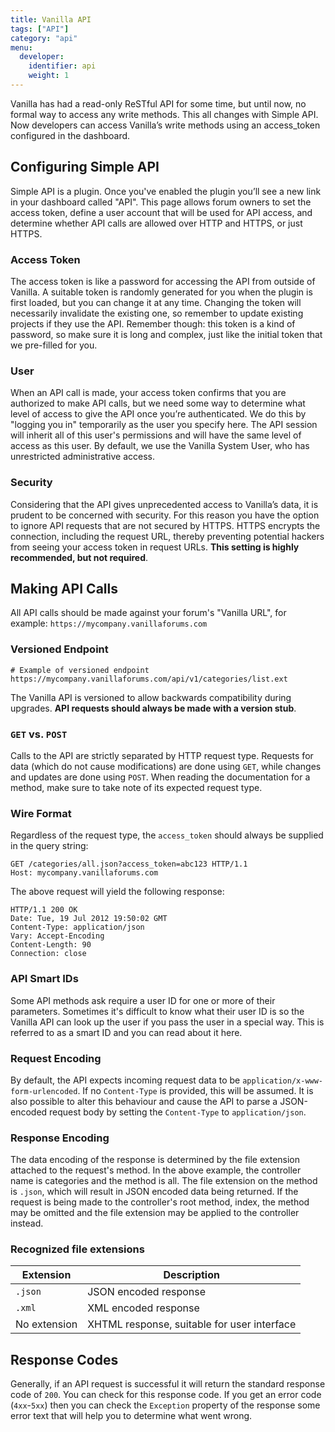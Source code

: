 ```yaml
---
title: Vanilla API
tags: ["API"]
category: "api"
menu:
  developer:
    identifier: api
    weight: 1
---
```


Vanilla has had a read-only ReSTful API for some time, but until now, no formal way to access any write methods. This all changes with Simple API. Now developers can access Vanilla’s write methods using an access_token configured in the dashboard.

## Configuring Simple API

Simple API is a plugin. Once you've enabled the plugin you’ll see a new link in your dashboard called "API". This page allows forum owners to set the access token, define a user account that will be used for API access, and determine whether API calls are allowed over HTTP and HTTPS, or just HTTPS.

### Access Token

The access token is like a password for accessing the API from outside of Vanilla. A suitable token is randomly generated for you when the plugin is first loaded, but you can change it at any time. Changing the token will necessarily invalidate the existing one, so remember to update existing projects if they use the API. Remember though: this token is a kind of password, so make sure it is long and complex, just like the initial token that we pre-filled for you.

### User

When an API call is made, your access token confirms that you are authorized to make API calls, but we need some way to determine what level of access to give the API once you’re authenticated. We do this by "logging you in" temporarily as the user you specify here. The API session will inherit all of this user's permissions and will have the same level of access as this user. By default, we use the Vanilla System User, who has unrestricted administrative access.

### Security

Considering that the API gives unprecedented access to Vanilla’s data, it is prudent to be concerned with security. For this reason you have the option to ignore API requests that are not secured by HTTPS. HTTPS encrypts the connection, including the request URL, thereby preventing potential hackers from seeing your access token in request URLs. __This setting is highly recommended, but not required__.

## Making API Calls

All API calls should be made against your forum's "Vanilla URL", for example: `https://mycompany.vanillaforums.com`

### Versioned Endpoint

```http
# Example of versioned endpoint
https://mycompany.vanillaforums.com/api/v1/categories/list.ext
```

The Vanilla API is versioned to allow backwards compatibility during upgrades. __API requests should always be made with a version stub__.

### `GET` vs. `POST`

Calls to the API are strictly separated by HTTP request type. Requests for data (which do not cause modifications) are done using `GET`, while changes and updates are done using `POST`. When reading the documentation for a method, make sure to take note of its expected request type.

### Wire Format

Regardless of the request type, the `access_token` should always be supplied in the query string:

```http
GET /categories/all.json?access_token=abc123 HTTP/1.1
Host: mycompany.vanillaforums.com
```

The above request will yield the following response:

```http
HTTP/1.1 200 OK
Date: Tue, 19 Jul 2012 19:50:02 GMT
Content-Type: application/json
Vary: Accept-Encoding
Content-Length: 90
Connection: close
```

### API Smart IDs

Some API methods ask require a user ID for one or more of their parameters. Sometimes it's difficult to know what their user ID is so the Vanilla API can look up the user if you pass the user in a special way. This is referred to as a smart ID and you can read about it here.

### Request Encoding

By default, the API expects incoming request data to be `application/x-www-form-urlencoded`. If no `Content-Type` is provided, this will be assumed. It is also possible to alter this behaviour and cause the API to parse a JSON-encoded request body by setting the `Content-Type` to `application/json`.

### Response Encoding

The data encoding of the response is determined by the file extension attached to the request's method. In the above example, the controller name is categories and the method is all. The file extension on the method is `.json`, which will result in JSON encoded data being returned. If the request is being made to the controller's root method, index, the method may be omitted and the file extension may be applied to the controller instead.

### Recognized file extensions

Extension     | Description
---           | ---
`.json`       | JSON encoded response
`.xml`        | XML encoded response
No extension  | XHTML response, suitable for user interface

## Response Codes

Generally, if an API request is successful it will return the standard response code of  `200`. You can check for this response code. If you get an error code (`4xx`-`5xx`) then you can check the `Exception` property of the response some error text that will help you to determine what went wrong.
